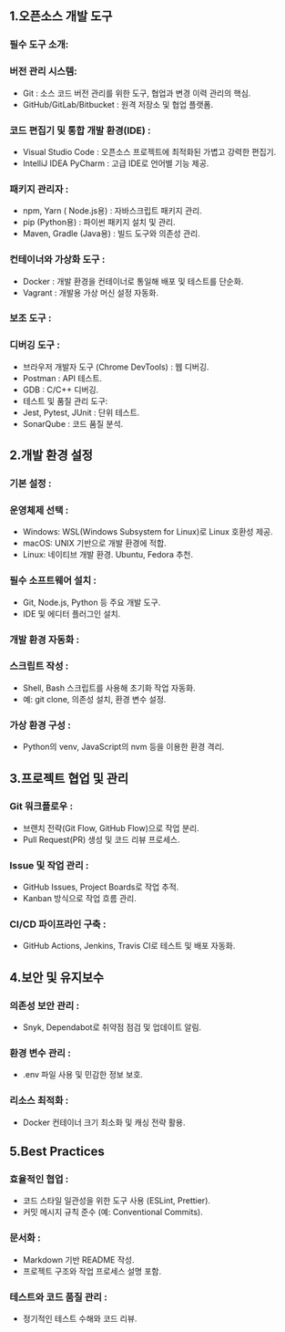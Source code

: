 ## 1.오픈소스 개발 도구
### 필수 도구 소개:
### 버전 관리 시스템:
- Git : 소스 코드 버전 관리를 위한 도구, 협업과 변경 이력 관리의 핵심.
- GitHub/GitLab/Bitbucket : 원격 저장소 및 협업 플랫폼.
### 코드 편집기 및 통합 개발 환경(IDE) :
- Visual Studio Code : 오픈소스 프로젝트에 최적화된 가볍고 강력한 편집기.
- IntelliJ IDEA PyCharm : 고급 IDE로 언어별 기능 제공.
### 패키지 관리자 :
- npm, Yarn ( Node.js용) : 자바스크립트 패키지 관리.
- pip (Python용) : 파이썬 패키지 설치 및 관리.
- Maven, Gradle (Java용) : 빌드 도구와 의존성 관리.
### 컨테이너와 가상화 도구 :
- Docker : 개발 환경을 컨테이너로 통일해 배포 및 테스트를 단순화.
- Vagrant : 개발용 가상 머신 설정 자동화.
### 보조 도구 :
### 디버깅 도구 :
- 브라우저 개발자 도구 (Chrome DevTools) : 웹 디버깅.
- Postman : API 테스트.
- GDB : C/C++ 디버깅.
- 테스트 및 품질 관리 도구:
- Jest, Pytest, JUnit : 단위 테스트.
- SonarQube : 코드 품질 분석.

## 2.개발 환경 설정
### 기본 설정 :
### 운영체제 선택 :
- Windows: WSL(Windows Subsystem for Linux)로 Linux 호환성 제공.
- macOS: UNIX 기반으로 개발 환경에 적합.
- Linux: 네이티브 개발 환경. Ubuntu, Fedora 추천.
### 필수 소프트웨어 설치 :
- Git, Node.js, Python 등 주요 개발 도구.
- IDE 및 에디터 플러그인 설치.
### 개발 환경 자동화 :
### 스크립트 작성 :
- Shell, Bash 스크립트를 사용해 초기화 작업 자동화.
- 예: git clone, 의존성 설치, 환경 변수 설정.
### 가상 환경 구성 :
- Python의 venv, JavaScript의 nvm 등을 이용한 환경 격리.

## 3.프로젝트 협업 및 관리
### Git 워크플로우 :
- 브랜치 전략(Git Flow, GitHub Flow)으로 작업 분리.
- Pull Request(PR) 생성 및 코드 리뷰 프로세스.
### Issue 및 작업 관리 :
- GitHub Issues, Project Boards로 작업 추적.
- Kanban 방식으로 작업 흐름 관리.
### CI/CD 파이프라인 구축 :
- GitHub Actions, Jenkins, Travis CI로 테스트 및 배포 자동화.

## 4.보안 및 유지보수
### 의존성 보안 관리 :
- Snyk, Dependabot로 취약점 점검 및 업데이트 알림.
### 환경 변수 관리 :
- .env 파일 사용 및 민감한 정보 보호.
### 리소스 최적화 :
- Docker 컨테이너 크기 최소화 및 캐싱 전략 활용.

## 5.Best Practices
### 효율적인 협업 :
- 코드 스타일 일관성을 위한 도구 사용 (ESLint, Prettier).
- 커밋 메시지 규칙 준수 (예: Conventional Commits).
### 문서화 :
- Markdown 기반 README 작성.
- 프로젝트 구조와 작업 프로세스 설명 포함.
### 테스트와 코드 품질 관리 :
- 정기적인 테스트 수해와 코드 리뷰.


